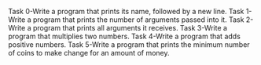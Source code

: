 Task 0-Write a program that prints its name, followed by a new line.
Task 1-Write a program that prints the number of arguments passed into it.
Task 2-Write a program that prints all arguments it receives.
Task 3-Write a program that multiplies two numbers.
Task 4-Write a program that adds positive numbers.
Task 5-Write a program that prints the minimum number of coins to make change for an amount of money. 

